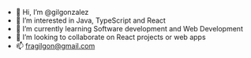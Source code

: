 - 👋 Hi, I’m @gilgonzalez
- 👀 I’m interested in Java, TypeScript and React
- 🌱 I’m currently learning Software development and Web Development
- 💞️ I’m looking to collaborate on React projects or web apps
- 📫 fragilgon@gmail.com

<!---
gilgonzalez/gilgonzalez is a ✨ special ✨ repository because its `README.md` (this file) appears on your GitHub profile.
You can click the Preview link to take a look at your changes.
--->

